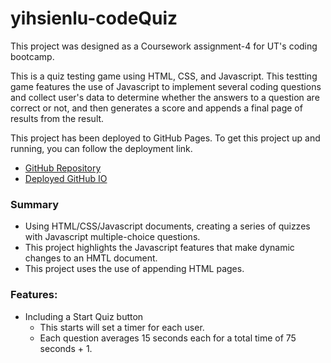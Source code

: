 # yihsienlu-codeQuiz

This project was designed as a Coursework assignment-4 for UT's coding bootcamp. 

This is a quiz testing game using HTML, CSS, and Javascript. This testting game features the use of Javascript to implement several coding questions and collect user's data to determine whether the answers to a question are correct or not, and then generates a score and appends a final page of results from the result.

This project has been deployed to GitHub Pages. To get this project up and running, you can follow the deployment link.

* [GitHub Repository](https://github.com/alecfirstcode2021/yihsienlu-codeQuiz)
* [Deployed GitHub IO]()

### Summary
* Using HTML/CSS/Javascript documents, creating a series of quizzes with Javascript multiple-choice questions.
* This project highlights the Javascript features that make dynamic changes to an HMTL document.
* This project uses the use of appending HTML pages.

### Features:

* Including a Start Quiz button 
    * This starts will set a timer for each user.
    * Each question averages 15 seconds each for a total time of 75 seconds + 1.